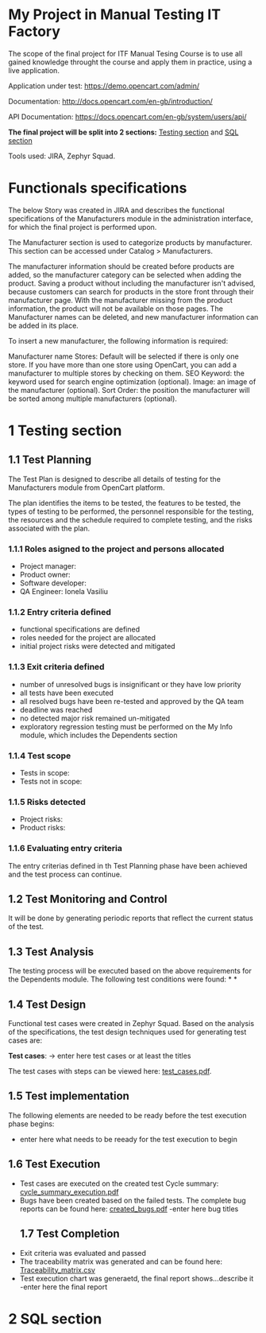 # My Project in Manual Testing IT Factory
The scope of the final project for ITF Manual Tesing Course is to  use all gained knowledge throught the course and apply them in practice, using a live application.

Application under test: https://demo.opencart.com/admin/

Documentation: http://docs.opencart.com/en-gb/introduction/

API Documentation: https://docs.opencart.com/en-gb/system/users/api/

**The final project will be split into 2 sections:** [Testing section](https://github.com/VasiliuIonela/Poject-ITF-OpenCart/blob/main/README.md#1-testing-section) and [SQL section](https://github.com/VasiliuIonela/Poject-ITF-OpenCart/edit/main/README.md#2-sql-section)

Tools used: JIRA, Zephyr Squad.

# Functionals specifications
 The below Story was created in JIRA and describes the functional specifications of the Manufacturers module in the administration interface, for which the final project is performed upon.

The Manufacturer section is used to categorize products by manufacturer. This section can be accessed under Catalog > Manufacturers.

The manufacturer information should be created before products are added, so the manufacturer category can be selected when adding the product. Saving a product without including the manufacturer isn't advised, because customers can search for products in the store front through their manufacturer page. With the manufacturer missing from the product information, the product will not be available on those pages. The Manufacturer names can be deleted, and new manufacturer information can be added in its place.

To insert a new manufacturer, the following information is required:

Manufacturer name
Stores: Default will be selected if there is only one store. If you have more than one store using OpenCart, you can add a manufacturer to multiple stores by checking on them.
SEO Keyword: the keyword used for search engine optimization (optional).
Image: an image of the manufacturer (optional).
Sort Order: the position the manufacturer will be sorted among multiple manufacturers (optional).

# 1 Testing section
## 1.1 Test Planning
The Test Plan is designed to describe all details of testing for the Manufacturers module from OpenCart platform.

The plan identifies the items to be tested, the features to be tested, the types of testing to be performed, the personnel responsible for the testing, the resources and the schedule required to complete testing, and the risks associated with the plan.
### 1.1.1 Roles asigned to the project and persons allocated
* Project manager:
* Product owner:
* Software developer:
* QA Engineer: Ionela Vasiliu
### 1.1.2 Entry criteria defined
* functional specifications are defined
* roles needed for the project are allocated
* initial project risks were detected and mitigated
### 1.1.3 Exit criteria defined
* number of unresolved bugs is insignificant or they have low priority
* all tests have been executed
* all resolved bugs have been re-tested and approved by the QA team
* deadline was reached
* no detected major risk remained un-mitigated
* exploratory regression testing must be performed on the My Info module, which includes the Dependents section
### 1.1.4 Test scope
* Tests in scope:
* Tests not in scope:
### 1.1.5 Risks detected
* Project risks:
* Product risks:
### 1.1.6 Evaluating entry criteria
The entry criterias defined in th Test Planning phase have been achieved and the test process can continue.
 ## 1.2 Test Monitoring and Control
 It will be done by generating periodic reports that reflect the current status of the test.
## 1.3 Test Analysis
The testing process will be executed based on the above  requirements for the Dependents module. The following test conditions were found: 
*
*
## 1.4 Test Design
 Functional test cases were created in Zephyr Squad. Based on the analysis of the specifications, the  test design techniques used for generating test cases are:

**Test cases**: -> enter here test cases or at least the titles

The test cases with steps can be viewed here: [test_cases.pdf]().
## 1.5 Test implementation
 The following elements are needed to be ready before the test execution phase begins:
* enter here what needs to be reeady for the test execution  to begin
## 1.6 Test Execution
* Test cases are executed on the created test Cycle summary: [cycle_summary_execution.pdf]()
* Bugs have been created based on the failed tests. The complete bug reports can be found here: [created_bugs.pdf]()
  -enter here bug titles
  ## 1.7 Test Completion
* Exit criteria was evaluated and passed
* The traceability matrix was generated and can be found here: [Traceability_matrix.csv]()
* Test execution chart was generaetd, the final report shows...describe it
-enter here the final report
# 2 SQL section
